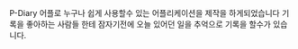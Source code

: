 P-Diary 어플로 누구나 쉽게 사용할수 있는 어플리케이션을 제작을 하게되었습니다 
기록을 좋아하는 사람들 한테 잠자기전에 오늘 있어던 일을 추억으로 기록을 할수가 있습니다.

